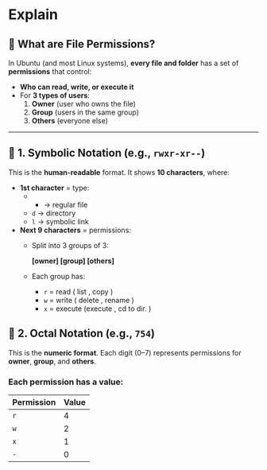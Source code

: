 # Explain

## 🔐 What are File Permissions?

In Ubuntu (and most Linux systems), **every file and folder** has a set of **permissions** that control:

- **Who can read, write, or execute it**
- For **3 types of users**:
    1. **Owner** (user who owns the file)
    2. **Group** (users in the same group)
    3. **Others** (everyone else)

---

## 🔸 1. Symbolic Notation (e.g., `rwxr-xr--`)

This is the **human-readable** format. It shows **10 characters**, where:

- **1st character** = type:
    - - → regular file
    - `d` → directory
    - `l` → symbolic link
- **Next 9 characters** = permissions:
    - Split into 3 groups of 3:
        
        **[owner] [group] [others]**
        
    - Each group has:
        - `r` = read ( list , copy )
        - `w` = write ( delete , rename )
        - `x` = execute (execute , cd to dir. )
        

## 🔸 2. Octal Notation (e.g., `754`)

This is the **numeric format**. Each digit (0–7) represents permissions for **owner**, **group**, and **others**.

### Each permission has a value:

| Permission | Value |
| --- | --- |
| `r` | 4 |
| `w` | 2 |
| `x` | 1 |
| `-` | 0 |